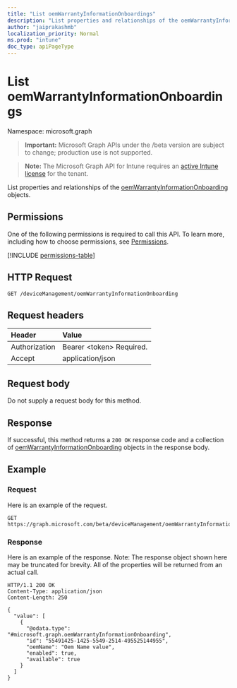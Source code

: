```yaml
---
title: "List oemWarrantyInformationOnboardings"
description: "List properties and relationships of the oemWarrantyInformationOnboarding objects."
author: "jaiprakashmb"
localization_priority: Normal
ms.prod: "intune"
doc_type: apiPageType
---
```


# List oemWarrantyInformationOnboardings

Namespace: microsoft.graph

> **Important:** Microsoft Graph APIs under the /beta version are subject to change; production use is not supported.

> **Note:** The Microsoft Graph API for Intune requires an [active Intune license](https://go.microsoft.com/fwlink/?linkid=839381) for the tenant.

List properties and relationships of the [oemWarrantyInformationOnboarding](../resources/intune-devices-oemwarrantyinformationonboarding.md) objects.

## Permissions
One of the following permissions is required to call this API. To learn more, including how to choose permissions, see [Permissions](/graph/permissions-reference).

<!-- { "blockType": "permissions", "name": "intune_devices_oemwarrantyinformationonboarding_list" } -->
[!INCLUDE [permissions-table](../includes/permissions/intune-devices-oemwarrantyinformationonboarding-list-permissions.md)]

## HTTP Request
<!-- {
  "blockType": "ignored"
}
-->
``` http
GET /deviceManagement/oemWarrantyInformationOnboarding
```

## Request headers
|Header|Value|
|:---|:---|
|Authorization|Bearer &lt;token&gt; Required.|
|Accept|application/json|

## Request body
Do not supply a request body for this method.

## Response
If successful, this method returns a `200 OK` response code and a collection of [oemWarrantyInformationOnboarding](../resources/intune-devices-oemwarrantyinformationonboarding.md) objects in the response body.

## Example

### Request
Here is an example of the request.
``` http
GET https://graph.microsoft.com/beta/deviceManagement/oemWarrantyInformationOnboarding
```

### Response
Here is an example of the response. Note: The response object shown here may be truncated for brevity. All of the properties will be returned from an actual call.
``` http
HTTP/1.1 200 OK
Content-Type: application/json
Content-Length: 250

{
  "value": [
    {
      "@odata.type": "#microsoft.graph.oemWarrantyInformationOnboarding",
      "id": "55491425-1425-5549-2514-495525144955",
      "oemName": "Oem Name value",
      "enabled": true,
      "available": true
    }
  ]
}
```
